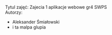 Tytul zajęć: Zajecia 1 aplikacje webowe gr4 SWPS </br>
Autorzy:
* Aleksander Śmiałowski
* i ta malpa glupia  
